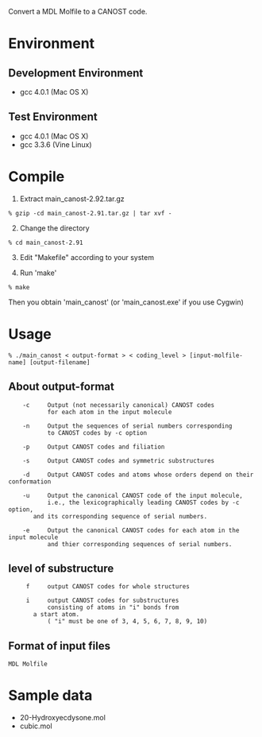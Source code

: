 Convert a MDL Molfile to a CANOST code.


# Environment

## Development Environment

* gcc 4.0.1 (Mac OS X)
    
## Test Environment
* gcc 4.0.1 (Mac OS X)
* gcc 3.3.6 (Vine Linux)

# Compile

1. Extract main_canost-2.92.tar.gz 

```
% gzip -cd main_canost-2.91.tar.gz | tar xvf -
```

2. Change the directory 

```
% cd main_canost-2.91

```

3. Edit "Makefile" according to your system

4. Run 'make'

```
% make
```

Then you obtain 'main_canost' (or 'main_canost.exe' if you use Cygwin)

# Usage

```
% ./main_canost < output-format > < coding_level > [input-molfile-name] [output-filename]
```

## About output-format 

```
    -c     Output (not necessarily canonical) CANOST codes 
    	   for each atom in the input molecule

    -n     Output the sequences of serial numbers corresponding 
    	   to CANOST codes by -c option

    -p     Output CANOST codes and filiation

    -s     Output CANOST codes and symmetric substructures

    -d     Output CANOST codes and atoms whose orders depend on their conformation
   
    -u     Output the canonical CANOST code of the input molecule,
    	   i.e., the lexicographically leading CANOST codes by -c option,
	   and its corresponding sequence of serial numbers.

    -e     Output the canonical CANOST codes for each atom in the input molecule
    	   and thier corresponding sequences of serial numbers.
```

## level of substructure

```
     f     output CANOST codes for whole structures

     i     output CANOST codes for substructures
     	   consisting of atoms in "i" bonds from
	   a start atom.
           ( "i" must be one of 3, 4, 5, 6, 7, 8, 9, 10)
```

## Format of input files

```
MDL Molfile
```

# Sample data
* 20-Hydroxyecdysone.mol
* cubic.mol
